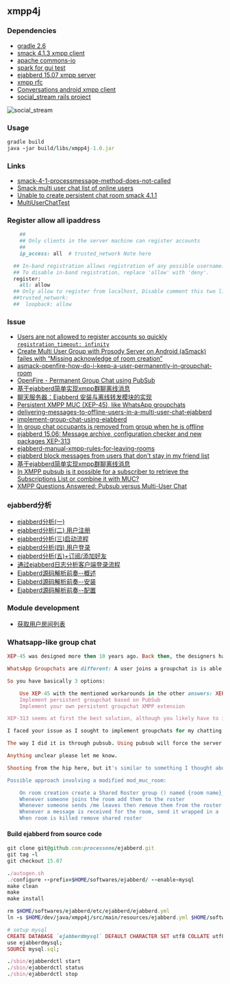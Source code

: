 ## xmpp4j

### Dependencies

* [gradle 2.6](http://gradle.org/)
* [smack 4.1.3 xmpp client](http://www.igniterealtime.org/projects/smack/index.jsp)
* [apache commons-io](http://commons.apache.org/proper/commons-io/index.html)
* [spark for gui test](http://www.igniterealtime.org/projects/spark/index.jsp)
* [ejabberd 15.07 xmpp server](https://www.process-one.net/en/ejabberd/)
* [xmpp rfc](http://wiki.jabbercn.org)
* [Conversations android xmpp client](https://github.com/siacs/Conversations)
* [social_stream rails project](https://github.com/ging/social_stream/wiki/Getting-Started-With-Social-Stream-Presence)

![social_stream](https://github.com/ging/social_stream/wiki/images/sspresence/main_scheme.jpg)

### Usage

```ruby
gradle build
java -jar build/libs/xmpp4j-1.0.jar
```

### Links

* [smack-4-1-processmessage-method-does-not-called](http://stackoverflow.com/questions/28295783/smack-4-1-processmessage-method-does-not-called)
* [Smack multi user chat list of online users](http://stackoverflow.com/questions/15973194/smack-multi-user-chat-list-of-online-users)
* [Unable to create persistent chat room smack 4.1.1](https://community.igniterealtime.org/thread/55940)
* [MultiUserChatTest](https://github.com/rtreffer/smack/blob/master/test/org/jivesoftware/smackx/muc/MultiUserChatTest.java)

### Register allow all ipaddress

```ruby
    ##
    ## Only clients in the server machine can register accounts
    ##
    ip_access: all  # trusted_network Note here

  ## In-band registration allows registration of any possible username.
  ## To disable in-band registration, replace 'allow' with 'deny'.
  register:
    all: allow
  ## Only allow to register from localhost, Disable comment this two line
  ##trusted_network:
  ##  loopback: allow
```

### Issue

* [Users are not allowed to register accounts so quickly `registration_timeout: infinity`](https://www.ejabberd.im/node/3553)
* [Create Multi User Group with Prosody Server on Android (aSmack) failes with “Missing acknowledge of room creation”](http://stackoverflow.com/questions/25679706/create-multi-user-group-with-prosody-server-on-android-asmack-failes-with-mis)
* [asmack-openfire-how-do-i-keep-a-user-permanently-in-groupchat-room](http://stackoverflow.com/questions/19653877/asmack-openfire-how-do-i-keep-a-user-permanently-in-groupchat-room)
* [OpenFire - Permanent Group Chat using PubSub](http://stackoverflow.com/questions/19782876/openfire-permanent-group-chat-using-pubsub)
* [基于ejabberd简单实现xmpp群聊离线消息](http://my.oschina.net/csq/blog/342212)
* [聊天服务器：Ejabberd 安装与离线转发模块的实现](http://tianmaying.com/blog/8ab3eda84dfb8f90014e01e20fcb010a)
* [Persistent XMPP MUC (XEP-45), like WhatsApp groupchats](http://stackoverflow.com/questions/25982426/persistent-xmpp-muc-xep-45-like-whatsapp-groupchats)
* [delivering-messages-to-offline-users-in-a-multi-user-chat-ejabberd](http://stackoverflow.com/questions/22352864/delivering-messages-to-offline-users-in-a-multi-user-chat-ejabberd)
* [implement-group-chat-using-ejabberd](http://stackoverflow.com/questions/30393938/implement-group-chat-using-ejabberd)
* [In group chat occupants is removed from group when he is offline](https://community.igniterealtime.org/thread/53374)
* [ejabberd 15.06: Message archive, configuration checker and new packages XEP-313](https://blog.process-one.net/ejabberd-15-06/)
* [ejabberd-manual-xmpp-rules-for-leaving-rooms](http://stackoverflow.com/questions/10758295/ejabberd-manual-xmpp-rules-for-leaving-rooms)
* [ejabberd block messages from users that don't stay in my friend list](http://stackoverflow.com/questions/30734000/ejabberd-block-messages-from-users-that-dont-stay-in-my-friend-list)
* [基于ejabberd简单实现xmpp群聊离线消息](http://www.cnblogs.com/lovechengcheng/p/4083398.html)
* [In XMPP pubsub is it possible for a subscriber to retrieve the Subscriptions List or combine it with MUC?](http://stackoverflow.com/questions/10607512/in-xmpp-pubsub-is-it-possible-for-a-subscriber-to-retrieve-the-subscriptions-lis)
* [XMPP Questions Answered: Pubsub versus Multi-User Chat](http://metajack.im/2010/01/15/xmpp-pubsub-versus-multiuser-chat/)

### ejabberd分析

* [ejabberd分析(一)](http://www.cnblogs.com/yjl49/archive/2011/09/02/2371964.html)
* [ejabberd分析(二) 用户注册](http://www.cnblogs.com/yjl49/archive/2011/09/15/2371958.html)
* [ejabberd分析(三)启动流程](http://www.cnblogs.com/yjl49/archive/2011/09/08/2371961.html)
* [ejabberd分析(四) 用户登录](http://www.cnblogs.com/yjl49/archive/2011/09/15/2371957.html)
* [ejabberd分析(五)+订阅/添加好友](http://www.cnblogs.com/yjl49/archive/2011/10/13/2371953.html)
* [通过ejabberd日志分析客户端登录流程](http://my.oschina.net/hncscwc/blog/159826)
* [Ejabberd源码解析前奏--概述](http://blog.chinaunix.net/xmlrpc.php?r=blog/article&uid=22312037&id=3501682)
* [Ejabberd源码解析前奏--安装](http://blog.chinaunix.net/xmlrpc.php?r=blog/article&uid=22312037&id=3502054)
* [Ejabberd源码解析前奏--配置](http://blog.chinaunix.net/xmlrpc.php?r=blog/article&uid=22312037&id=3507236)

### Module development

* [获取用户房间列表](http://blog.zlxstar.me/blog/2013/07/21/dicorvery-user-muclist/)

### Whatsapp-like group chat

```ruby
XEP-45 was designed more then 10 years ago. Back then, the designers had something like IRC channels in mind. Everything of XEP-45 is designed based on the assumption that a user enters and leaves a room when he/she starts/terminates its client.

WhatsApp Groupchats are different: A user joins a groupchat is is able to view the (complete) history of that chat. Even if the users client is offline/unavailable, he is still considered part of the groupchat. The only extensions that providers roughly similar behavior of XEP-60 PubSub. But that again was written for a different use case.

So you have basically 3 options:

    Use XEP-45 with the mentioned workarounds in the other answers: XEP-198 and/or XEP-313
    Implement persistent groupchat based on PubSub
    Implement your own persistent groupchat XMPP extension

XEP-313 seems at first the best solution, although you likely have to implement a lot of code yourself. 2. Could be an option, but you would code against an implementation not especially designed for the use case. This could result in ugly workarounds or deviations from the standard. But Buddycloud proves that it's doable. Sometimes I think what the XMPP community needs is 3.: A new extensions written from scratch that is designed for persistent groupchats.
```

```ruby
I faced your issue as I sought to implement groupchats for my chatting app. I faced the same problem of MUC not storing offline messages for each recipient. And I did not want to retrieve MUC history which requires the user to rejoin every MUC to update his messages database. What I wanted is for the server to save offline messages by recipient, and for the recipient to get all MUC messages when he gets online (without having to join each MUC).

The way I did it is through pubsub. Using pubsub will force the server to store offline message per recipient. When the user reconnects, he gets all the offline messages including the pubsub messages which are sent as normal messages - that is it. One issue I had with pubsub over MUC though is that it is hard to get the list of subscribers. So when my app creates a groupchat, it creates a pubsub node for messages, invite all participants to subscribe (including self) to the pubsub and my app also creates a MUC and makes every participant an owner of that MUC. This way the list of the groupchat participants can be retrieved by checking the list of owners of the MUC. The only purposes of the MUC are to hold the list of participants as well as the name of the groupchat. Everything else is handled by the pubsub node.

Anything unclear please let me know.
```

```ruby
Shooting from the hip here, but it's similar to something I thought about a while ago..persistent MUC rooms.

Possible approach involving a modified mod_muc_room:

    On room creation create a Shared Roster group () named {room name}_Participants
    Whenever someone joins the room add them to the roster
    Whenever someone sends /me leaves then remove them from the roster
    Whenever a message is received for the room, send it wrapped in a 'While you were out...' style message to any user in shared roster who is not online
    When room is killed remove shared roster
```

#### Build ejabberd from source code

```ruby
git clone git@github.com:processone/ejabberd.git
git tag -l
git checkout 15.07

./autogen.sh
./configure --prefix=$HOME/softwares/ejabberd/ --enable-mysql
make clean
make
make install

rm $HOME/softwares/ejabberd/etc/ejabberd/ejabberd.yml
ln -s $HOME/dev/java/xmpp4j/src/main/resources/ejabberd.yml $HOME/softwares/ejabberd/etc/ejabberd

# setup mysql
CREATE DATABASE `ejabberdmysql` DEFAULT CHARACTER SET utf8 COLLATE utf8_general_ci;
use ejabberdmysql;
SOURCE mysql.sql;

./sbin/ejabberdctl start
./sbin/ejabberdctl status
./sbin/ejabberdctl stop
```
